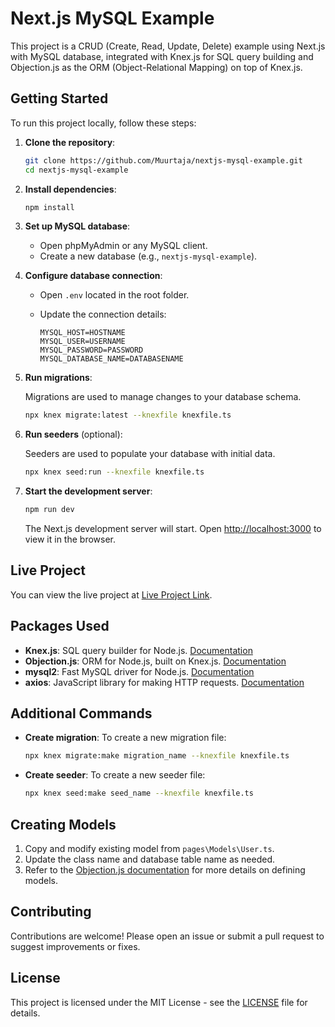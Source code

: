 # Next.js MySQL Example

This project is a CRUD (Create, Read, Update, Delete) example using Next.js with MySQL database, integrated with Knex.js for SQL query building and Objection.js as the ORM (Object-Relational Mapping) on top of Knex.js.

## Getting Started

To run this project locally, follow these steps:

1. **Clone the repository**:

   ```bash
   git clone https://github.com/Muurtaja/nextjs-mysql-example.git
   cd nextjs-mysql-example
   ```

2. **Install dependencies**:

   ```bash
   npm install
   ```

3. **Set up MySQL database**:

   - Open phpMyAdmin or any MySQL client.
   - Create a new database (e.g., `nextjs-mysql-example`).

4. **Configure database connection**:

   - Open `.env` located in the root folder.
   - Update the connection details:

     ```.env
     MYSQL_HOST=HOSTNAME
     MYSQL_USER=USERNAME
     MYSQL_PASSWORD=PASSWORD
     MYSQL_DATABASE_NAME=DATABASENAME
     ```

5. **Run migrations**:

   Migrations are used to manage changes to your database schema.

   ```bash
   npx knex migrate:latest --knexfile knexfile.ts
   ```

6. **Run seeders** (optional):

   Seeders are used to populate your database with initial data.

   ```bash
   npx knex seed:run --knexfile knexfile.ts
   ```

7. **Start the development server**:

   ```bash
   npm run dev
   ```

   The Next.js development server will start. Open [http://localhost:3000](http://localhost:3000) to view it in the browser.

## Live Project
You can view the live project at [Live Project Link](#).

## Packages Used

- **Knex.js**: SQL query builder for Node.js. [Documentation](https://knexjs.org/)
- **Objection.js**: ORM for Node.js, built on Knex.js. [Documentation](https://vincit.github.io/objection.js/)
- **mysql2**: Fast MySQL driver for Node.js. [Documentation](https://sidorares.github.io/node-mysql2/docs)
- **axios**: JavaScript library for making HTTP requests. [Documentation](https://axios-http.com/)

## Additional Commands

- **Create migration**: To create a new migration file:

  ```bash
  npx knex migrate:make migration_name --knexfile knexfile.ts
  ```

- **Create seeder**: To create a new seeder file:

  ```bash
  npx knex seed:make seed_name --knexfile knexfile.ts
  ```

## Creating Models

1. Copy and modify existing model from `pages\Models\User.ts`.
2. Update the class name and database table name as needed.
3. Refer to the [Objection.js documentation](https://vincit.github.io/objection.js/guide/models.html#examples) for more details on defining models.

## Contributing

Contributions are welcome! Please open an issue or submit a pull request to suggest improvements or fixes.

## License

This project is licensed under the MIT License - see the [LICENSE](https://opensource.org/license/mit) file for details.